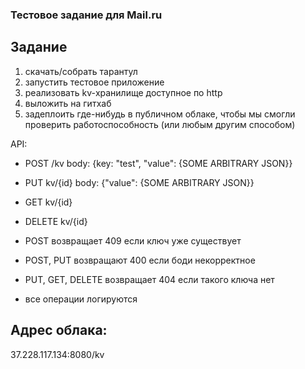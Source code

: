 ### Тестовое задание для Mail.ru

## Задание

1) скачать/собрать тарантул
2) запустить тестовое приложение
3) реализовать kv-хранилище доступное по http
4) выложить на гитхаб 
 5) задеплоить где-нибудь в публичном облаке, чтобы мы смогли проверить работоспособность (или любым другим способом)

API:
 - POST /kv body: {key: "test", "value": {SOME ARBITRARY JSON}} 

 - PUT kv/{id} body: {"value": {SOME ARBITRARY JSON}}

 - GET kv/{id} 

 - DELETE kv/{id}


 - POST  возвращает 409 если ключ уже существует

 - POST, PUT возвращают 400 если боди некорректное

 - PUT, GET, DELETE возвращает 404 если такого ключа нет

 - все операции логируются

 ## Адрес облака:

37.228.117.134:8080/kv